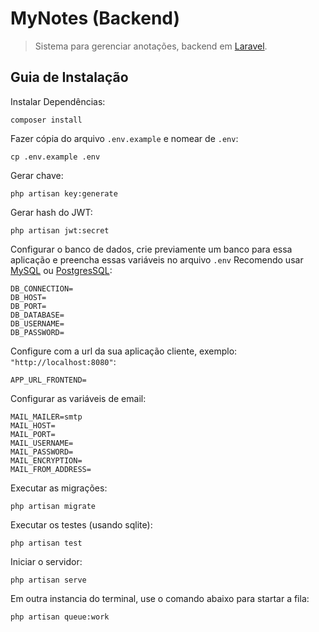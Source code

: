 # MyNotes (Backend)
> Sistema para gerenciar anotações, backend em [Laravel](https://laravel.com/).

## Guia de Instalação <a name = "install"></a>

Instalar Dependências:
```
composer install
```

Fazer cópia do arquivo `.env.example` e nomear de `.env`:
```
cp .env.example .env
```

Gerar chave:
```
php artisan key:generate
```

Gerar hash do JWT:
```
php artisan jwt:secret
```

Configurar o banco de dados, crie previamente um banco para essa aplicação e preencha essas variáveis no arquivo `.env`
Recomendo usar [MySQL](https://www.mysql.com/) ou [PostgresSQL](https://www.postgresql.org/):
```
DB_CONNECTION=
DB_HOST=
DB_PORT=
DB_DATABASE=
DB_USERNAME=
DB_PASSWORD=
```

Configure com a url da sua aplicação cliente, exemplo: `"http://localhost:8080"`:
```
APP_URL_FRONTEND=
```

Configurar as variáveis de email:
```
MAIL_MAILER=smtp
MAIL_HOST=
MAIL_PORT=
MAIL_USERNAME=
MAIL_PASSWORD=
MAIL_ENCRYPTION=
MAIL_FROM_ADDRESS=
```

Executar as migrações:
```
php artisan migrate
```

Executar os testes (usando sqlite):
```
php artisan test
```

Iniciar o servidor:
```
php artisan serve
```

Em outra instancia do terminal, use o comando abaixo para startar a fila:
```
php artisan queue:work
```
